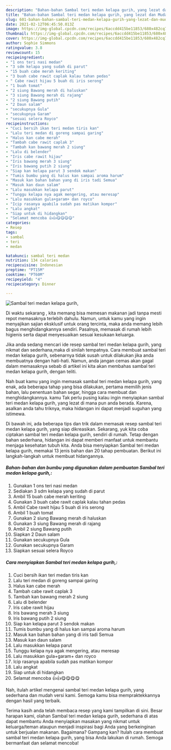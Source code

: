 ```yaml
---
description: "Bahan-bahan Sambal teri medan kelapa gurih, yang lezat dan Mudah Dibuat"
title: "Bahan-bahan Sambal teri medan kelapa gurih, yang lezat dan Mudah Dibuat"
slug: 601-bahan-bahan-sambal-teri-medan-kelapa-gurih-yang-lezat-dan-mudah-dibuat
date: 2021-02-12T06:45:50.013Z
image: https://img-global.cpcdn.com/recipes/6accdd415be11853/680x482cq70/sambal-teri-medan-kelapa-gurih-foto-resep-utama.jpg
thumbnail: https://img-global.cpcdn.com/recipes/6accdd415be11853/680x482cq70/sambal-teri-medan-kelapa-gurih-foto-resep-utama.jpg
cover: https://img-global.cpcdn.com/recipes/6accdd415be11853/680x482cq70/sambal-teri-medan-kelapa-gurih-foto-resep-utama.jpg
author: Sophie Simmons
ratingvalue: 3.8
reviewcount: 15
recipeingredient:
- "1 ons teri nasi medan"
- "3 sdm kelapa yang sudah di parut"
- "15 buah cabe merah keriting"
- "3 buah cabe rawit caplak kalau tahan pedas"
- " Cabe rawit hijau 5 buah di iris serong"
- "1 buah tomat"
- "2 siung Bawang merah di haluskan"
- "3 siung Bawang merah di rajang"
- "2 siung Bawang putih"
- "2 Daun salam"
- "secukupnya Gula"
- "secukupnya Garam"
- "sesuai selera Royco"
recipeinstructions:
- "Cuci bersih ikan teri medan tiris kan"
- "Lalu teri medan di goreng sampai garing"
- "Halus kan cabe merah"
- "Tambah cabe rawit caplak 3"
- "Tambah kan bawang merah 2 siung"
- "Lalu di belender"
- "Iris cabe rawit hijau"
- "Iris bawang merah 3 siung"
- "Iris bawang putih 2 siung"
- "Siap kan kelapa parut 3 sendok makan"
- "Tumis bumbu yang di halus kan sampai aroma harum"
- "Masuk kan bahan bahan yang di iris tadi Semua"
- "Masuk kan daun salam"
- "Lalu masukkan kelapa parut"
- "Tunggu kelapa nya agak mengering, atau meresap"
- "Lalu masukkan gula+garam+ dan royco"
- "Icip rasanya apabila sudah pas matikan kompor"
- "Lalu angkat"
- "Siap untuk di hidangkan"
- "Selamat mencoba 👍👍😋😋😋😋"
categories:
- Resep
tags:
- sambal
- teri
- medan

katakunci: sambal teri medan 
nutrition: 134 calories
recipecuisine: Indonesian
preptime: "PT15M"
cooktime: "PT60M"
recipeyield: "4"
recipecategory: Dinner

---
```



![Sambal teri medan kelapa gurih,](https://img-global.cpcdn.com/recipes/6accdd415be11853/680x482cq70/sambal-teri-medan-kelapa-gurih-foto-resep-utama.jpg)

Di waktu  sekarang , kita memang bisa memesan makanan jadi tanpa mesti repot memasaknya terlebih dahulu. Namun, untuk kamu yang ingin menyajikan sajian eksklusif untuk orang tercinta, maka anda memang lebih bagus menghidangkannya sendiri. Pasalnya, memasak di rumah lebih higienis serta dapat menyesuaikan sesuai kesukaan keluarga.

Jika anda sedang mencari ide resep sambal teri medan kelapa gurih, yang nikmat dan sederhana,maka di sinilah tempatnya. Cara membuat sambal teri medan kelapa gurih,  sebenarnya tidak susah untuk dilakukan jika anda membuatnya dengan hati-hati. Namun, anda jangan cemas akan gagal dalam memasaknya 
sebab di artikel ini kita akan membahas sambal teri medan kelapa gurih, dengan teliti.  



Nah buat kamu yang ingin memasak sambal teri medan kelapa gurih, yang enak, ada beberapa tahap yang bisa dilakukan, pertama memilih jenis bahan, lalu penentuan bahan segar, hingga cara membuat dan menghidangkannya. kamu Tak perlu pusing kalau ingin menyiapkan sambal teri medan kelapa gurih, yang lezat di mana pun anda berada. Karena, asalkan anda  tahu triknya, maka hidangan ini dapat menjadi suguhan yang istimewa.

Di bawah ini, ada beberapa tips dan trik dalam memasak resep sambal teri medan kelapa gurih, yang siap dikreasikan. Sekarang, yuk kita coba ciptakan sambal teri medan kelapa gurih, sendiri di rumah. Tetap dengan bahan sederhana, hidangan ini dapat memberi manfaat untuk membantu menjaga kesehatan tubuh kita. Anda bisa menyiapkan Sambal teri medan kelapa gurih, memakai 13 jenis bahan dan 20 tahap pembuatan. Berikut ini langkah-langkah untuk membuat hidangannya.

<!--inarticleads1-->

##### Bahan-bahan dan bumbu yang digunakan dalam pembuatan Sambal teri medan kelapa gurih,:

1. Gunakan 1 ons teri nasi medan
1. Sediakan 3 sdm kelapa yang sudah di parut
1. Ambil 15 buah cabe merah keriting
1. Gunakan 3 buah cabe rawit caplak kalau tahan pedas
1. Ambil  Cabe rawit hijau 5 buah di iris serong
1. Ambil 1 buah tomat
1. Gunakan 2 siung Bawang merah di haluskan
1. Gunakan 3 siung Bawang merah di rajang
1. Ambil 2 siung Bawang putih
1. Siapkan 2 Daun salam
1. Gunakan secukupnya Gula
1. Gunakan secukupnya Garam
1. Siapkan sesuai selera Royco




<!--inarticleads2-->

##### Cara menyiapkan Sambal teri medan kelapa gurih,:

1. Cuci bersih ikan teri medan tiris kan
1. Lalu teri medan di goreng sampai garing
1. Halus kan cabe merah
1. Tambah cabe rawit caplak 3
1. Tambah kan bawang merah 2 siung
1. Lalu di belender
1. Iris cabe rawit hijau
1. Iris bawang merah 3 siung
1. Iris bawang putih 2 siung
1. Siap kan kelapa parut 3 sendok makan
1. Tumis bumbu yang di halus kan sampai aroma harum
1. Masuk kan bahan bahan yang di iris tadi Semua
1. Masuk kan daun salam
1. Lalu masukkan kelapa parut
1. Tunggu kelapa nya agak mengering, atau meresap
1. Lalu masukkan gula+garam+ dan royco
1. Icip rasanya apabila sudah pas matikan kompor
1. Lalu angkat
1. Siap untuk di hidangkan
1. Selamat mencoba 👍👍😋😋😋😋




Nah, itulah artikel mengenai  sambal teri medan kelapa gurih,  yang sederhana dan mudah versi kami. Semoga kamu bisa mempraktekkannya dengan hasil yang terbaik. 

Terima kasih anda telah membaca resep yang kami tampilkan di sini. Besar harapan kami, olahan  Sambal teri medan kelapa gurih, sederhana di atas dapat membantu Anda menyiapkan masakan yang nikmat untuk keluarga/teman ataupun menjadi inspirasi bagi Anda yang berkeinginan untuk berjualan makanan. Bagaimana? Gampang kan? Itulah cara membuat sambal teri medan kelapa gurih, yang bisa Anda lakukan di rumah. Semoga bermanfaat dan selamat mencoba!

